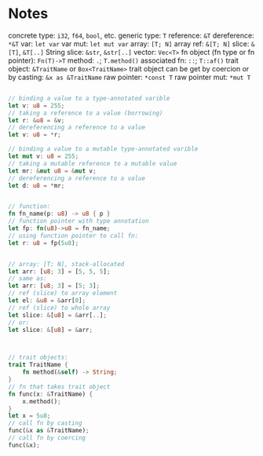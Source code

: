 # Notes

concrete type: `i32`, `f64`, `bool`, etc.
generic type: `T`
reference: `&T`
dereference: `*&T`
var: `let var`
var mut: `let mut var`
array: `[T; N]`
array ref: `&[T; N]`
slice: `&[T]`, `&T[..]`
String slice: `&str`, `&str[..]`
vector: `Vec<T>`
fn object (fn type or fn pointer): `Fn(T)->T`
method: `.`; `T.method()`
associated fn: `::`; `T::af()`
trait object: `&TraitName` or `Box<TraitName>`
trait object can be get by coercion or by casting: `&x as &TraitName`
raw pointer: `*const T`
raw pointer mut: `*mut T`


```rust

// binding a value to a type-annotated varible
let v: u8 = 255;
// taking a reference to a value (borrowing)
let r: &u8 = &v;
// dereferencing a reference to a value
let v: u8 = *r;

// binding a value to a mutable type-annotated varible
let mut v: u8 = 255;
// taking a mutable reference to a mutable value
let mr: &mut u8 = &mut v;
// dereferencing a reference to a value
let d: u8 = *mr;


// function:
fn fn_name(p: u8) -> u8 { p }
// function pointer with type annotation
let fp: fn(u8)->u8 = fn_name;
// using function pointer to call fn:
let r: u8 = fp(5u8);


// array: [T; N], stack-allocated
let arr: [u8; 3] = [5, 5, 5];
// same as:
let arr: [u8; 3] = [5; 3];
// ref (slice) to array element
let el: &u8 = &arr[0];
// ref (slice) to whole array
let slice: &[u8] = &arr[..];
// or:
let slice: &[u8] = &arr;



// trait objects:
trait TraitName {
    fn method(&self) -> String;
}
// fn that takes trait object
fn func(x: &TraitName) {
    x.method();
}
let x = 5u8;
// call fn by casting
func(&x as &TraitName);
// call fn by coercing
func(&x);

```
